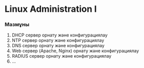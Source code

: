 # Linux Administration I

### Мазмұны
1) DHCP сервер орнату және конфигурациялау
2) NTP сервер орнату және конфигурациялау
3) DNS сервер орнату және конфигурациялау
4) Web сервер (Apache, Nginx) орнату және конфигурациялау
5) RADIUS сервер орнату және конфигурациялау
6) ...
